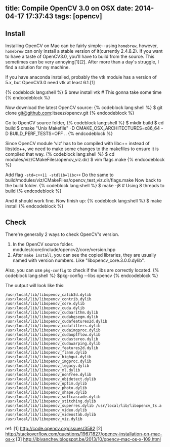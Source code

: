 title: Compile OpenCV 3.0 on OSX
date: 2014-04-17 17:37:43
tags: [opencv]
---
## Install

Installing OpenCV on Mac can be fairly simple--using `homebrew`, however, `homebrew` can only install a stable version of it(currently 2.4.8.2). If you want to have a taste of OpenCV3.0, you'll have to build from the source. This sometimes can be very annoying[1][2]. After more than a day's struggle, I find a solution for my machine.

If you have anaconda installed, probably the vtk module has a version of 5.x, but OpenCV3.0 need vtk at least 6.1.[1]

{% codeblock lang:shell %}
$ brew install vtk   # This gonna take some time
{% endcodeblock %}

Now download the latest OpenCV source:
{% codeblock lang:shell %}
$ git clone git@github.com:Itseez/opencv.git
{% endcodeblock %}

Go to OpenCV source folder, 
{% codeblock lang:shell %}
$ mkdir build
$ cd build
$ cmake "Unix Makefile" -D CMAKE_OSX_ARCHITECTURES=x86_64 -D BUILD_PERF_TESTS=OFF ..
{% endcodeblock %}

Since OpenCV module ‘viz’ has to be compiled with libc++ instead of libstdc++, we need to make some changes to the makefiles to ensure it is compiled that way.
{% codeblock lang:shell %}
$ cd modules/viz/CMakeFiles/opencv_viz.dir/
$ vim flags.make
{% endcodeblock %}

Add flag `-std=c++11 -stdlib=libc++`
Do the same to build/modules/viz/CMakeFiles/opencv_test_viz.dir/flags.make
Now back to the build folder. 
{% codeblock lang:shell %}
$ make -j8  # Using 8 threads to build
{% endcodeblock %}

And it should work fine. 
Now finish up:
{% codeblock lang:shell %}
$ make install
{% endcodeblock %}

## Check

There're generally 2 ways to check OpenCV's version. 

1. In the OpenCV source folder. modules/core/include/opencv2/core/version.hpp 
2. After `make install`, you can see the copied libraries, they are usually named with version numbers. Like "libopencv_core.3.0.0.dylib".

Also, you can use `pkg-config` to check if the libs are correctly located.
{% codeblock lang:shell %}
$pkg-config --libs opencv
{% endcodeblock %}

The output will look like this:

	/usr/local/lib/libopencv_calib3d.dylib /usr/local/lib/libopencv_contrib.dylib /usr/local/lib/libopencv_core.dylib /usr/local/lib/libopencv_cuda.dylib /usr/local/lib/libopencv_cudaarithm.dylib /usr/local/lib/libopencv_cudabgsegm.dylib /usr/local/lib/libopencv_cudafeatures2d.dylib /usr/local/lib/libopencv_cudafilters.dylib /usr/local/lib/libopencv_cudaimgproc.dylib /usr/local/lib/libopencv_cudaoptflow.dylib /usr/local/lib/libopencv_cudastereo.dylib /usr/local/lib/libopencv_cudawarping.dylib /usr/local/lib/libopencv_features2d.dylib /usr/local/lib/libopencv_flann.dylib /usr/local/lib/libopencv_highgui.dylib /usr/local/lib/libopencv_imgproc.dylib /usr/local/lib/libopencv_legacy.dylib /usr/local/lib/libopencv_ml.dylib /usr/local/lib/libopencv_nonfree.dylib /usr/local/lib/libopencv_objdetect.dylib /usr/local/lib/libopencv_optim.dylib /usr/local/lib/libopencv_photo.dylib /usr/local/lib/libopencv_shape.dylib /usr/local/lib/libopencv_softcascade.dylib /usr/local/lib/libopencv_stitching.dylib /usr/local/lib/libopencv_superres.dylib /usr/local/lib/libopencv_ts.a /usr/local/lib/libopencv_video.dylib /usr/local/lib/libopencv_videostab.dylib /usr/local/lib/libopencv_viz.dylib


ref: 
[1] http://code.opencv.org/issues/3582
[2] http://stackoverflow.com/questions/19671827/opencv-installation-on-mac-os-x
[3] http://ibivanchev.blogspot.be/2013/10/opencv-mac-os-x-109.html

